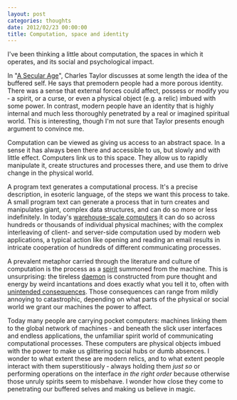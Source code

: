 ```yaml
---
layout: post
categories: thoughts
date: 2012/02/23 00:00:00
title: Computation, space and identity
---
```

I've been thinking a little about computation, the spaces in which it operates, and its social and psychological impact.

In "[A Secular Age](http://books.google.ie/books/about/A_secular_age.html?id=hWRXYY3HRFoC)", Charles Taylor discusses at some length the idea of the buffered self. He says that premodern people had a more porous identity. There was a sense that external forces could affect, possess or modify you &dash; a spirit, or a curse, or even a physical object (e.g. a relic) imbued with some power. In contrast, modern people have an identity that is highly internal and much less thoroughly penetrated by a real or imagined spiritual world. This is interesting, though I'm not sure that Taylor presents enough argument to convince me.

Computation can be viewed as giving us access to an abstract space. In a sense it has always been there and accessible to us, but slowly and with little effect. Computers link us to this space. They allow us to rapidly manipulate it, create structures and processes there, and use them to drive change in the physical world.

A program text generates a computational process. It's a precise description, in esoteric language, of the steps we want this process to take. A small program text can generate a process that in turn creates and manipulates giant, complex data structures, and can do so more or less indefinitely. In today's [warehouse-scale computers](http://research.google.com/pubs/pub35290.html) it can do so across hundreds or thousands of individual physical machines; with the complex interleaving of client- and server-side computation used by modern web applications, a typical action like opening and reading an email results in intricate cooperation of hundreds of different communicating processes.

A prevalent metaphor carried through the literature and culture of computation is the process as a [spirit](http://mitpress.mit.edu/sicp/full-text/book/book-Z-H-9.html) summoned from the machine. This is unsurprising: the tireless [daemon](http://en.wikipedia.org/wiki/Daemon_(computing)) is constructed from pure thought and energy by weird incantations and does exactly what you tell it to, often with [unintended consequences](http://en.wikipedia.org/wiki/The_Sorcerer's_Apprentice). Those consequences can range from mildly annoying to catastrophic, depending on what parts of the physical or social world we grant our machines the power to affect.

Today many people are carrying pocket computers: machines linking them to the global network of machines &dash; and beneath the slick user interfaces and endless applications, the unfamiliar spirit world of communicating computational processes. These computers are physical objects imbued with the power to make us glittering social hubs or dumb absences. I wonder to what extent these are modern relics, and to what extent people interact with them superstitiously &dash; always holding them *just so* or performing operations on the interface *in the right order* because otherwise those unruly spirits seem to misbehave. I wonder how close they come to penetrating our buffered selves and making us believe in magic.
